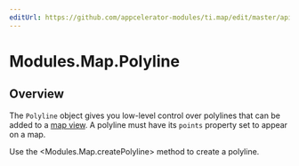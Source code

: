 ```yaml
---
editUrl: https://github.com/appcelerator-modules/ti.map/edit/master/apidoc/Polyline.yml
---
```

# Modules.Map.Polyline

<TypeHeader/>

## Overview

The `Polyline` object gives you low-level control over polylines that can be added to a
[map view](Modules.Map.View). A polyline must have its `points` property set to appear on a map.

Use the <Modules.Map.createPolyline> method to create a polyline.

<ApiDocs/>
